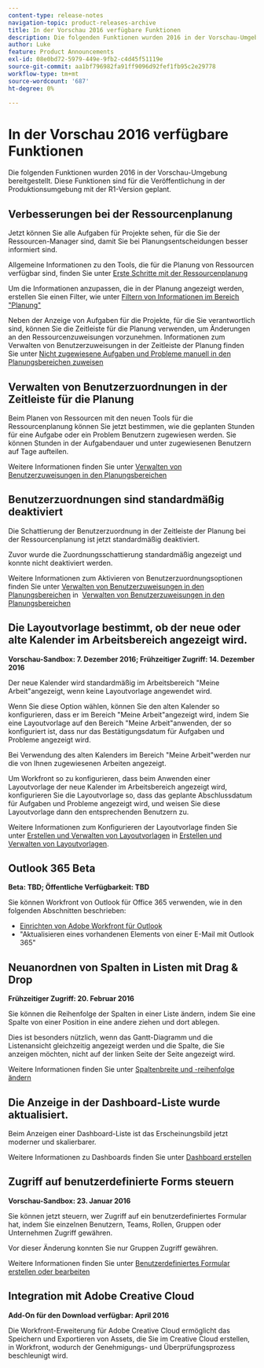 ```yaml
---
content-type: release-notes
navigation-topic: product-releases-archive
title: In der Vorschau 2016 verfügbare Funktionen
description: Die folgenden Funktionen wurden 2016 in der Vorschau-Umgebung bereitgestellt. Diese Funktionen sind für die Veröffentlichung in der Produktionsumgebung mit der R1-Version geplant.
author: Luke
feature: Product Announcements
exl-id: 08e0bd72-5979-449e-9fb2-c4d45f51119e
source-git-commit: aa1bf796982fa91ff9096d92fef1fb95c2e29778
workflow-type: tm+mt
source-wordcount: '687'
ht-degree: 0%

---
```


# In der Vorschau 2016 verfügbare Funktionen

Die folgenden Funktionen wurden 2016 in der Vorschau-Umgebung bereitgestellt. Diese Funktionen sind für die Veröffentlichung in der Produktionsumgebung mit der R1-Version geplant.

## Verbesserungen bei der Ressourcenplanung

Jetzt können Sie alle Aufgaben für Projekte sehen, für die Sie der Ressourcen-Manager sind, damit Sie bei Planungsentscheidungen besser informiert sind. 

Allgemeine Informationen zu den Tools, die für die Planung von Ressourcen verfügbar sind, finden Sie unter [Erste Schritte mit der Ressourcenplanung](../../../../resource-mgmt/resource-scheduling/get-started-resource-scheduling.md)

Um die Informationen anzupassen, die in der Planung angezeigt werden, erstellen Sie einen Filter, wie unter [Filtern von Informationen im Bereich &quot;Planung&quot;](../../../../resource-mgmt/resource-scheduling/filter-scheduling-area.md)

Neben der Anzeige von Aufgaben für die Projekte, für die Sie verantwortlich sind, können Sie die Zeitleiste für die Planung verwenden, um Änderungen an den Ressourcenzuweisungen vorzunehmen. Informationen zum Verwalten von Benutzerzuweisungen in der Zeitleiste der Planung finden Sie unter [Nicht zugewiesene Aufgaben und Probleme manuell in den Planungsbereichen zuweisen](../../../../resource-mgmt/resource-scheduling/manually-assign-items-scheduling-areas.md)

## Verwalten von Benutzerzuordnungen in der Zeitleiste für die Planung

Beim Planen von Ressourcen mit den neuen Tools für die Ressourcenplanung können Sie jetzt bestimmen, wie die geplanten Stunden für eine Aufgabe oder ein Problem Benutzern zugewiesen werden. Sie können Stunden in der Aufgabendauer und unter zugewiesenen Benutzern auf Tage aufteilen.

Weitere Informationen finden Sie unter [Verwalten von Benutzerzuweisungen in den Planungsbereichen](../../../../resource-mgmt/resource-scheduling/manage-allocations-scheduling-areas.md)

## Benutzerzuordnungen sind standardmäßig deaktiviert

Die Schattierung der Benutzerzuordnung in der Zeitleiste der Planung bei der Ressourcenplanung ist jetzt standardmäßig deaktiviert.

Zuvor wurde die Zuordnungsschattierung standardmäßig angezeigt und konnte nicht deaktiviert werden.

Weitere Informationen zum Aktivieren von Benutzerzuordnungsoptionen finden Sie unter [Verwalten von Benutzerzuweisungen in den Planungsbereichen](../../../../resource-mgmt/resource-scheduling/manage-allocations-scheduling-areas.md) in  [Verwalten von Benutzerzuweisungen in den Planungsbereichen](../../../../resource-mgmt/resource-scheduling/manage-allocations-scheduling-areas.md)

## Die Layoutvorlage bestimmt, ob der neue oder alte Kalender im Arbeitsbereich angezeigt wird.

**Vorschau-Sandbox: 7. Dezember 2016; Frühzeitiger Zugriff: 14. Dezember 2016** 

Der neue Kalender wird standardmäßig im Arbeitsbereich &quot;Meine Arbeit&quot;angezeigt, wenn keine Layoutvorlage angewendet wird.

Wenn Sie diese Option wählen, können Sie den alten Kalender so konfigurieren, dass er im Bereich &quot;Meine Arbeit&quot;angezeigt wird, indem Sie eine Layoutvorlage auf den Bereich &quot;Meine Arbeit&quot;anwenden, der so konfiguriert ist, dass nur das Bestätigungsdatum für Aufgaben und Probleme angezeigt wird.

Bei Verwendung des alten Kalenders im Bereich &quot;Meine Arbeit&quot;werden nur die von Ihnen zugewiesenen Arbeiten angezeigt.

Um Workfront so zu konfigurieren, dass beim Anwenden einer Layoutvorlage der neue Kalender im Arbeitsbereich angezeigt wird, konfigurieren Sie die Layoutvorlage so, dass das geplante Abschlussdatum für Aufgaben und Probleme angezeigt wird, und weisen Sie diese Layoutvorlage dann den entsprechenden Benutzern zu.

Weitere Informationen zum Konfigurieren der Layoutvorlage finden Sie unter [Erstellen und Verwalten von Layoutvorlagen](../../../../administration-and-setup/customize-workfront/use-layout-templates/create-and-manage-layout-templates.md#customizing-my-work) in [Erstellen und Verwalten von Layoutvorlagen](../../../../administration-and-setup/customize-workfront/use-layout-templates/create-and-manage-layout-templates.md).

## Outlook 365 Beta

**Beta: TBD; Öffentliche Verfügbarkeit: TBD**

Sie können Workfront von Outlook für Office 365 verwenden, wie in den folgenden Abschnitten beschrieben:

* [Einrichten von Adobe Workfront für Outlook](../../../../workfront-integrations-and-apps/using-workfront-with-outlook/set-up-workfront-for-outlook.md)
* &quot;Aktualisieren eines vorhandenen Elements von einer E-Mail mit Outlook 365&quot;

## Neuanordnen von Spalten in Listen mit Drag &amp; Drop

**Frühzeitiger Zugriff: 20. Februar 2016**

Sie können die Reihenfolge der Spalten in einer Liste ändern, indem Sie eine Spalte von einer Position in eine andere ziehen und dort ablegen.

Dies ist besonders nützlich, wenn das Gantt-Diagramm und die Listenansicht gleichzeitig angezeigt werden und die Spalte, die Sie anzeigen möchten, nicht auf der linken Seite der Seite angezeigt wird. 

Weitere Informationen finden Sie unter [Spaltenbreite und -reihenfolge ändern](../../../../reports-and-dashboards/reports/reporting-elements/modify-column-width-order.md)

## Die Anzeige in der Dashboard-Liste wurde aktualisiert.

Beim Anzeigen einer Dashboard-Liste ist das Erscheinungsbild jetzt moderner und skalierbarer.

Weitere Informationen zu Dashboards finden Sie unter [Dashboard erstellen](../../../../reports-and-dashboards/dashboards/creating-and-managing-dashboards/create-dashboard.md)

## Zugriff auf benutzerdefinierte Forms steuern

**Vorschau-Sandbox: 23. Januar 2016**

Sie können jetzt steuern, wer Zugriff auf ein benutzerdefiniertes Formular hat, indem Sie einzelnen Benutzern, Teams, Rollen, Gruppen oder Unternehmen Zugriff gewähren. 

Vor dieser Änderung konnten Sie nur Gruppen Zugriff gewähren.

Weitere Informationen finden Sie unter [Benutzerdefiniertes Formular erstellen oder bearbeiten](../../../../administration-and-setup/customize-workfront/create-manage-custom-forms/create-or-edit-a-custom-form.md)

## Integration mit Adobe Creative Cloud

**Add-On für den Download verfügbar: April 2016**

Die Workfront-Erweiterung für Adobe Creative Cloud ermöglicht das Speichern und Exportieren von Assets, die Sie im Creative Cloud erstellen, in Workfront, wodurch der Genehmigungs- und Überprüfungsprozess beschleunigt wird.
